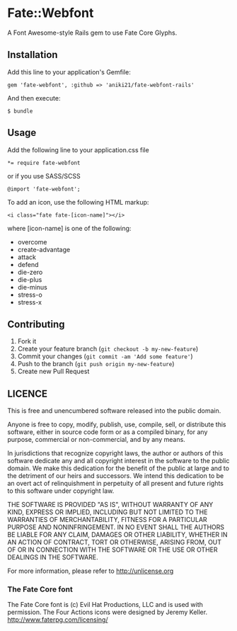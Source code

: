 # Fate::Webfont

A Font Awesome-style Rails gem to use Fate Core Glyphs.

## Installation

Add this line to your application's Gemfile:

    gem 'fate-webfont', :github => 'aniki21/fate-webfont-rails'

And then execute:

    $ bundle

## Usage

Add the following line to your application.css file

    *= require fate-webfont

or if you use SASS/SCSS

    @import 'fate-webfont';    

To add an icon, use the following HTML markup:

    <i class="fate fate-[icon-name]"></i>

where [icon-name] is one of the following:

* overcome
* create-advantage
* attack
* defend
* die-zero
* die-plus
* die-minus
* stress-o
* stress-x

## Contributing

1. Fork it
2. Create your feature branch (`git checkout -b my-new-feature`)
3. Commit your changes (`git commit -am 'Add some feature'`)
4. Push to the branch (`git push origin my-new-feature`)
5. Create new Pull Request

## LICENCE
This is free and unencumbered software released into the public domain.

Anyone is free to copy, modify, publish, use, compile, sell, or
distribute this software, either in source code form or as a compiled
binary, for any purpose, commercial or non-commercial, and by any
means.

In jurisdictions that recognize copyright laws, the author or authors
of this software dedicate any and all copyright interest in the
software to the public domain. We make this dedication for the benefit
of the public at large and to the detriment of our heirs and
successors. We intend this dedication to be an overt act of
relinquishment in perpetuity of all present and future rights to this
software under copyright law.

THE SOFTWARE IS PROVIDED "AS IS", WITHOUT WARRANTY OF ANY KIND,
EXPRESS OR IMPLIED, INCLUDING BUT NOT LIMITED TO THE WARRANTIES OF
MERCHANTABILITY, FITNESS FOR A PARTICULAR PURPOSE AND NONINFRINGEMENT.
IN NO EVENT SHALL THE AUTHORS BE LIABLE FOR ANY CLAIM, DAMAGES OR
OTHER LIABILITY, WHETHER IN AN ACTION OF CONTRACT, TORT OR OTHERWISE,
ARISING FROM, OUT OF OR IN CONNECTION WITH THE SOFTWARE OR THE USE OR
OTHER DEALINGS IN THE SOFTWARE.

For more information, please refer to <http://unlicense.org>

### The Fate Core font
The Fate Core font is (c) Evil Hat Productions, LLC and is used with permission. The Four Actions icons were designed by Jeremy Keller. http://www.faterpg.com/licensing/
